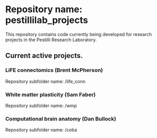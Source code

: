 # Repository name: pestillilab_projects
This repository contains code currently being developed for research projects in the Pestilli Research Laboratory.

## Current active projects.
### LiFE connectomics (Brent McPherson)
  Repository subfolder name: /life_conn

### White matter plasticity (Sam Faber)
  Repository subfolder name: /wmp

### Computational brain anatomy (Dan Bullock)
  Repository subfolder name: /coba
